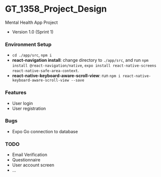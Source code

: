 # GT_1358_Project_Design

Mental Health App Project

- Version 1.0 (Sprint 1)

 ### Environment Setup
- `cd ./app/src`, `npm i`
- **react-navigation install**: change directory to ```./app/src```, and run ```npm install @react-navigation/native```, ```expo install react-native-screens react-native-safe-area-context```.
- **react-native-keyboard-aware-scroll-view**: run ```npm i react-native-keyboard-aware-scroll-view --save```


### Features
- User login
- User registration


### Bugs
- Expo Go connection to database

### TODO
- Email Verification
- Questionnaire 
- User account screen
- ...